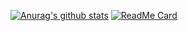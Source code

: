 [![Anurag's github stats](https://github-readme-stats.vercel.app/api?username=liufg520&count_private=true&show_icons=true&theme=buefy)](https://github.com/liufg520/github-readme-stats)
[![ReadMe Card](https://github-readme-stats.vercel.app/api/pin/?username=liufg520&repo=github-readme-stats)](https://github.com/liufg520/github-readme-stats)
